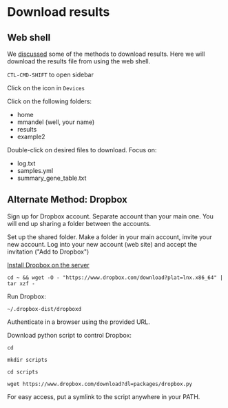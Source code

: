 # Download results

## Web shell

We [discussed](instance.html) some of the methods to download results. Here we will download the results file from using the web shell.

`CTL-CMD-SHIFT` to open sidebar

Click on the icon in `Devices`

Click on the following folders:
- home
- mmandel (well, your name)
- results
- example2

Double-click on desired files to download. Focus on:
- log.txt
- samples.yml
- summary_gene_table.txt


## Alternate Method: Dropbox

Sign up for Dropbox account. Separate account than your main one. You will end up sharing a folder between the accounts.

Set up the shared folder. Make a folder in your main account, invite your new account. Log into your new account (web site) and accept the invitation ("Add to Dropbox")

[Install Dropbox on the server](https://www.dropbox.com/install-linux)

```
cd ~ && wget -O - "https://www.dropbox.com/download?plat=lnx.x86_64" | tar xzf -
```

Run Dropbox:

```
~/.dropbox-dist/dropboxd
```

Authenticate in a browser using the provided URL.

Download python script to control Dropbox:


```
cd

mkdir scripts

cd scripts

wget https://www.dropbox.com/download?dl=packages/dropbox.py
```

For easy access, put a symlink to the script anywhere in your PATH.
